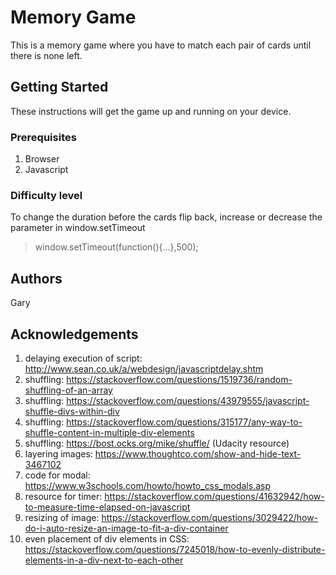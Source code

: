 # Memory Game

This is a memory game where you have to match each pair of cards until there is none left. 

## Getting Started

These instructions will get the game up and running on your device.

### Prerequisites

1. Browser
2. Javascript

### Difficulty level

To change the duration before the cards flip back, increase or decrease the parameter in window.setTimeout

> window.setTimeout(function(){...},500);

## Authors

Gary

## Acknowledgements

1. delaying execution of script: http://www.sean.co.uk/a/webdesign/javascriptdelay.shtm
2. shuffling: https://stackoverflow.com/questions/1519736/random-shuffling-of-an-array
3. shuffling: https://stackoverflow.com/questions/43979555/javascript-shuffle-divs-within-div
4. shuffling: https://stackoverflow.com/questions/315177/any-way-to-shuffle-content-in-multiple-div-elements
5. shuffling: https://bost.ocks.org/mike/shuffle/ (Udacity resource)
6. layering images: https://www.thoughtco.com/show-and-hide-text-3467102
7. code for modal: https://www.w3schools.com/howto/howto_css_modals.asp
8. resource for timer: https://stackoverflow.com/questions/41632942/how-to-measure-time-elapsed-on-javascript
9. resizing of image: https://stackoverflow.com/questions/3029422/how-do-i-auto-resize-an-image-to-fit-a-div-container 
10. even placement of div elements in CSS: https://stackoverflow.com/questions/7245018/how-to-evenly-distribute-elements-in-a-div-next-to-each-other